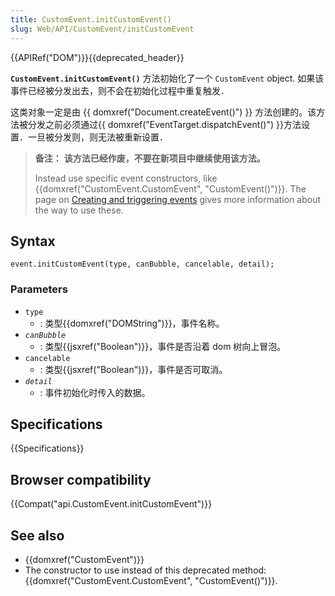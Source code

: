```yaml
---
title: CustomEvent.initCustomEvent()
slug: Web/API/CustomEvent/initCustomEvent
---
```


{{APIRef("DOM")}}{{deprecated_header}}

**`CustomEvent.initCustomEvent()`** 方法初始化了一个 `CustomEvent` object. 如果该事件已经被分发出去，则不会在初始化过程中重复触发．

这类对象一定是由 {{ domxref("Document.createEvent()") }} 方法创建的。该方法被分发之前必须通过{{ domxref("EventTarget.dispatchEvent()") }}方法设置．一旦被分发则，则无法被重新设置．

> **备注：** **该方法已经作废，不要在新项目中继续使用该方法。**
>
> Instead use specific event constructors, like {{domxref("CustomEvent.CustomEvent", "CustomEvent()")}}. The page on [Creating and triggering events](/zh-CN/docs/Web/Guide/Events/Creating_and_triggering_events) gives more information about the way to use these.

## Syntax

```
event.initCustomEvent(type, canBubble, cancelable, detail);
```

### Parameters

- `type`
  - : 类型{{domxref("DOMString")}}，事件名称。
- _`canBubble`_
  - : 类型{{jsxref("Boolean")}}，事件是否沿着 dom 树向上冒泡。
- `cancelable`
  - : 类型{{jsxref("Boolean")}}，事件是否可取消。
- _`detail`_
  - : 事件初始化时传入的数据。

## Specifications

{{Specifications}}

## Browser compatibility

{{Compat("api.CustomEvent.initCustomEvent")}}

## See also

- {{domxref("CustomEvent")}}
- The constructor to use instead of this deprecated method: {{domxref("CustomEvent.CustomEvent", "CustomEvent()")}}.
